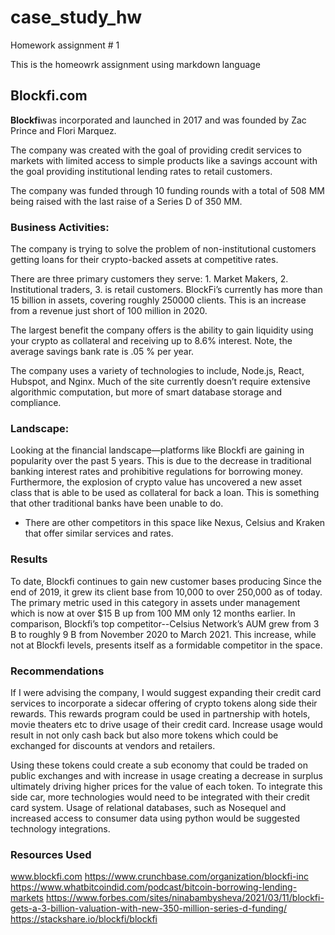 # case_study_hw
Homework assignment # 1

This is the homeowrk assignment using markdown language

## Blockfi.com

**Blockfi**was incorporated and launched in 2017 and was founded by Zac Prince and Flori Marquez.

The company was created with the goal of providing credit services to markets with limited access to simple products like a savings account with the goal providing institutional lending rates to retail customers. 

The company was funded through 10 funding rounds with a total of 508 MM being raised with the last raise of a Series D of 350 MM. 



### Business Activities:

The company is trying to solve the problem of non-institutional customers getting loans for their crypto-backed assets at competitive rates. 

There are three primary customers they serve: 1. Market Makers, 2. Institutional traders, 3. is retail customers. BlockFi’s currently has more than 15 billion in assets, covering roughly 250000 clients. This is an increase from a revenue just short of 100 million in 2020. 

The largest benefit the company offers is the ability to gain liquidity using your crypto as collateral and receiving up to 8.6% interest. Note, the average savings bank rate is .05 % per year. 

The company uses a variety of technologies to include, Node.js, React, Hubspot, and Nginx. Much of the site currently doesn’t require extensive algorithmic computation, but more of smart database storage and compliance. 


### Landscape:

Looking at the financial landscape—platforms like Blockfi are gaining in popularity over the past 5 years. This is due to the decrease in traditional banking interest rates and prohibitive regulations for borrowing money. Furthermore, the explosion of crypto value has uncovered a new asset class that is able to be used as collateral for back a loan. This is something that other traditional banks have been unable to do. 

* There are other competitors in this space like Nexus, Celsius and Kraken that offer similar services and rates. 


### Results

To date, Blockfi continues to gain new customer bases producing Since the end of 2019, it grew its client base from 10,000 to over 250,000 as of today. The primary metric used in this category in assets under management which is now at over $15 B up from 100 MM only 12 months earlier. In comparison, Blockfi’s top competitor--Celsius Network’s AUM grew from 3 B to roughly  9 B from November 2020 to March 2021. This increase, while not at Blockfi levels, presents itself as a formidable competitor in the space. 


### Recommendations

If I were advising the company, I would suggest expanding their credit card services to incorporate a sidecar offering of crypto tokens along side their rewards. This rewards program could be used in partnership with hotels, movie theaters etc to drive usage of their credit card. Increase usage would result in not only cash back but also more tokens which could be exchanged for discounts at vendors and retailers.

Using these tokens could create a sub economy that could be traded on public exchanges and with increase in usage creating a decrease in surplus ultimately driving higher prices for the value of each token. To integrate this side car, more technologies would need to be integrated with their credit card system. Usage of relational databases, such as Nosequel and increased access to consumer data using python would be suggested technology integrations. 

### Resources Used

www.blockfi.com
https://www.crunchbase.com/organization/blockfi-inc
https://www.whatbitcoindid.com/podcast/bitcoin-borrowing-lending-markets
https://www.forbes.com/sites/ninabambysheva/2021/03/11/blockfi-gets-a-3-billion-valuation-with-new-350-million-series-d-funding/
https://stackshare.io/blockfi/blockfi



